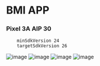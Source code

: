 # BMI APP

### Pixel 3A AIP 30
        minSdkVersion 24
        targetSdkVersion 26

![image](https://user-images.githubusercontent.com/72972091/98419079-960ae380-2084-11eb-8bf9-0804ac48d84e.png)
![image](https://user-images.githubusercontent.com/72972091/98419133-b20e8500-2084-11eb-8f3f-fa4844016b69.png)
![image](https://user-images.githubusercontent.com/72972091/98419167-c0f53780-2084-11eb-913d-0ad17903ed21.png)
![image](https://user-images.githubusercontent.com/72972091/98419223-e1bd8d00-2084-11eb-9577-ed4ee35d6ec9.png)